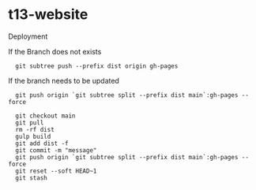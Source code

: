 # t13-website

Deployment 

If the Branch does not exists

```shell
  git subtree push --prefix dist origin gh-pages
```

If the branch needs to be updated

```shell
  git push origin `git subtree split --prefix dist main`:gh-pages --force
```

``` updating sellers.json
  git checkout main
  git pull
  rm -rf dist
  gulp build
  git add dist -f
  git commit -m "message"
  git push origin `git subtree split --prefix dist main`:gh-pages --force
  git reset --soft HEAD~1
  git stash
```   
